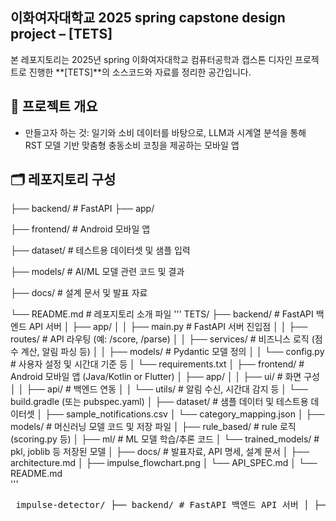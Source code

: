 ## 이화여자대학교 2025 spring capstone design project – [TETS]

본 레포지토리는 2025년 spring 이화여자대학교 컴퓨터공학과 캡스톤 디자인 프로젝트로 진행한 **[TETS]**의 소스코드와 자료를 정리한 공간입니다.

## 📌 프로젝트 개요

- 만들고자 하는 것: 일기와 소비 데이터를 바탕으로, LLM과 시계열 분석을 통해 RST 모델 기반 맞춤형 충동소비 코칭을 제공하는 모바일 앱

## 🗂️ 레포지토리 구성
├── backend/ # FastAPI 
    ├── app/
    
├── frontend/ # Android 모바일 앱

├── dataset/ # 테스트용 데이터셋 및 샘플 입력

├── models/ # AI/ML 모델 관련 코드 및 결과

├── docs/ # 설계 문서 및 발표 자료

└── README.md # 레포지토리 소개 파일
'''
TETS/
├── backend/  # FastAPI 백엔드 API 서버
│   ├── app/
│   │   ├── main.py            # FastAPI 서버 진입점
│   │   ├── routes/            # API 라우팅 (예: /score, /parse)
│   │   ├── services/          # 비즈니스 로직 (점수 계산, 알림 파싱 등)
│   │   ├── models/            # Pydantic 모델 정의
│   │   └── config.py          # 사용자 설정 및 시간대 기준 등
│   └── requirements.txt
│
├── frontend/  # Android 모바일 앱 (Java/Kotlin or Flutter)
│   ├── app/
│   │   ├── ui/                # 화면 구성
│   │   ├── api/               # 백엔드 연동
│   │   └── utils/             # 알림 수신, 시간대 감지 등
│   └── build.gradle (또는 pubspec.yaml)
│
├── dataset/  # 샘플 데이터 및 테스트용 데이터셋
│   ├── sample_notifications.csv
│   └── category_mapping.json
│
├── models/  # 머신러닝 모델 코드 및 저장 파일
│   ├── rule_based/            # rule 로직 (scoring.py 등)
│   ├── ml/                    # ML 모델 학습/추론 코드
│   └── trained_models/        # pkl, joblib 등 저장된 모델
│
├── docs/  # 발표자료, API 명세, 설계 문서
│   ├── architecture.md
│   ├── impulse_flowchart.png
│   └── API_SPEC.md
│
└── README.md           
'''


<pre> impulse-detector/ ├── backend/ # FastAPI 백엔드 API 서버 │ ├── app/ │ │ ├── main.py # FastAPI 엔트리포인트 │ │ ├── routes/ # API 라우팅 (예: /score, /parse) │ │ ├── services/ # 점수 계산, 알림 파싱 등 비즈니스 로직 │ │ ├── models/ # Pydantic 모델 정의 │ │ └── config.py # 사용자 설정 및 시간대 기준 등 │ └── requirements.txt │ ├── frontend/ # Android 앱 (Java/Kotlin or Flutter) │ ├── app/ │ │ ├── ui/ # 화면 구성 │ │ ├── api/ # 백엔드 연동 │ │ └── utils/ # 알림 수신, 시간대 감지 등 │ └── build.gradle (또는 pubspec.yaml) │ ├── dataset/ # 샘플 데이터 및 테스트셋 │ ├── sample_notifications.csv │ └── category_mapping.json │ ├── models/ # 머신러닝 모델 코드 및 저장 파일 │ ├── rule_based/ # Rule 로직 (예: scoring.py) │ ├── ml/ # ML 모델 학습/추론 코드 │ └── trained_models/ # 저장된 모델 (joblib, pkl 등) │ ├── docs/ # 발표자료, API 명세, 설계 문서 │ ├── architecture.md │ ├── impulse_flowchart.png │ └── API_SPEC.md │ └── README.md # 프로젝트 소개 및 실행법 </pre>
